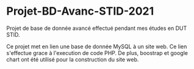 # Projet-BD-Avanc-STID-2021
Projet de base de donnée avancé effectué pendant mes études en DUT STID.

Ce projet met en lien une base de donnée MySQL à un site web. Ce lien s'effectue grace à l'execution de code PHP.
De plus, boostrap et google chart ont été utilisé pour la construction du site web.
